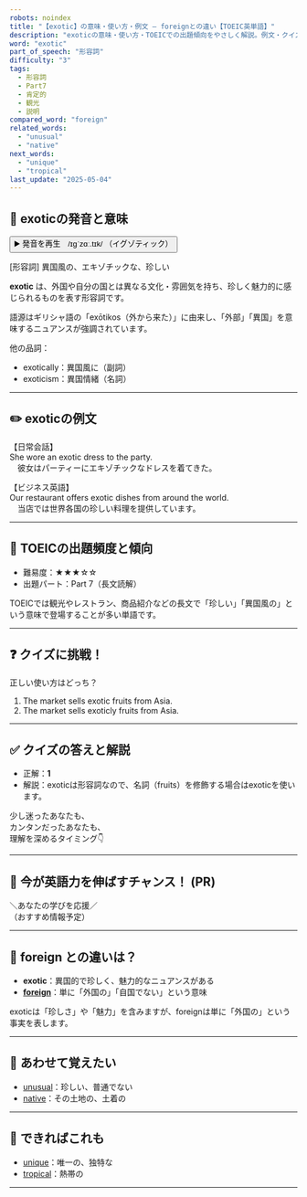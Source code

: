 ```yaml
---
robots: noindex
title: "【exotic】の意味・使い方・例文 ― foreignとの違い【TOEIC英単語】"
description: "exoticの意味・使い方・TOEICでの出題傾向をやさしく解説。例文・クイズ付きでforeignとの違いもわかりやすく学べます。"
word: "exotic"
part_of_speech: "形容詞"
difficulty: "3"
tags:
  - 形容詞
  - Part7
  - 肯定的
  - 観光
  - 説明
compared_word: "foreign"
related_words:
  - "unusual"
  - "native"
next_words:
  - "unique"
  - "tropical"
last_update: "2025-05-04"
---
```


## 🔰 exoticの発音と意味

<button class="play-audio" onclick="playTTS('exotic')">
  <span class="play-audio-main">
    ▶️ 発音を再生　/ɪɡˈzɑː.tɪk/
  </span>
  <span class="play-audio-sub">
    （イグゾティック）
  </span>
</button>

[形容詞] 異国風の、エキゾチックな、珍しい

**exotic** は、外国や自分の国とは異なる文化・雰囲気を持ち、珍しく魅力的に感じられるものを表す形容詞です。

語源はギリシャ語の「exōtikos（外から来た）」に由来し、「外部」「異国」を意味するニュアンスが強調されています。

他の品詞：  
- exotically：異国風に（副詞）
- exoticism：異国情緒（名詞）

---

## ✏️ exoticの例文

【日常会話】  
She wore an exotic dress to the party.  
　彼女はパーティーにエキゾチックなドレスを着てきた。

【ビジネス英語】  
Our restaurant offers exotic dishes from around the world.  
　当店では世界各国の珍しい料理を提供しています。

---

## 🎯 TOEICの出題頻度と傾向

- 難易度：★★★☆☆
- 出題パート：Part 7（長文読解）

TOEICでは観光やレストラン、商品紹介などの長文で「珍しい」「異国風の」という意味で登場することが多い単語です。

---

## ❓ クイズに挑戦！

正しい使い方はどっち？

1. The market sells exotic fruits from Asia.  
2. The market sells exoticly fruits from Asia.

---

## ✅ クイズの答えと解説

- 正解：**1**
- 解説：exoticは形容詞なので、名詞（fruits）を修飾する場合はexoticを使います。

少し迷ったあなたも、  
カンタンだったあなたも、  
理解を深めるタイミング👇️

---

## 🚀 今が英語力を伸ばすチャンス！ (PR)

<div class="info-center">
＼あなたの学びを応援／<br>  
（おすすめ情報予定）
</div>

---

## 🤔  foreign との違いは？

- **exotic**：異国的で珍しく、魅力的なニュアンスがある
- **[foreign](/word/foreign)**：単に「外国の」「自国でない」という意味

exoticは「珍しさ」や「魅力」を含みますが、foreignは単に「外国の」という事実を表します。

---

## 🧩 あわせて覚えたい

- [unusual](/word/unusual)：珍しい、普通でない
- [native](/word/native)：その土地の、土着の

---

## 📖 できればこれも

- [unique](/word/unique)：唯一の、独特な
- [tropical](/word/tropical)：熱帯の

---
<!-- cvid: aid07_bid37 -->

